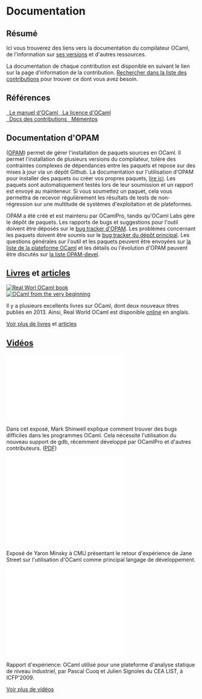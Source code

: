<!-- ((! set title Docs !)) ((! set documentation !)) ((! set nobreadcrumb !)) -->

<div class="container">
    <h1>Documentation</h1>
    <div class="row">
        <section class="span6 condensed">
            <h1 class="ruled">Résumé</h1>
            <p>Ici vous trouverez des liens vers la documentation du compilateur OCaml, de l'information sur <a href="/releases/">ses versions</a> et d'autres ressources.</p>
            <p>La documentation de chaque contribution est disponible en suivant le lien sur la page d'information de la contribution. <a href="https://opam.ocaml.org/pkg/">Rechercher dans la liste des contributions</a> pour trouver ce dont vous avez besoin.</p>
        </section>
        <section class="span6 condensed">
            <h1 class="ruled">Références</h1>
            <div class="row">
                <a href="http://caml.inria.fr/pub/docs/manual-ocaml/"
				    target="_blank" class="span3 documentation-highlight">
                    <img src="/img/manual.svg" alt="" class="svg" />
                    <img src="/img/manual.png" alt="" class="png" />
                    Le manuel d'OCaml
                </a>
                <a href="license.html" class="span3 documentation-highlight">
                    <img src="/img/license.svg" alt="" class="svg" />
                    <img src="/img/license.png" alt="" class="png" />
                    La licence d'OCaml
                </a>
            </div>
            <div class="row">
                <a href="https://opam.ocaml.org/pkg/" class="span3 documentation-highlight">
                    <img src="/img/documents.svg" alt="" class="svg" />
                    <img src="/img/documents.png" alt="" class="png" />
                    Docs des contributions
                </a>
                <a href="cheat_sheets.html" class="span3 documentation-highlight">
                    <img src="/img/cheat.svg" alt="" class="svg" />
                    <img src="/img/cheat.png" alt="" class="png" />
                    Mémentos
                </a>
            </div>
        </section>
    </div>
    <div class="row">
        <section class="span6 condensed">
            <h1 class="ruled">Documentation d'OPAM</h1>
            <p>(<a href="https://opam.ocaml.org">OPAM</a>) permet de gérer l'installation de paquets sources en OCaml. Il permet l'installation de plusieurs versions du compilateur, tolère des contraintes complexes de dépendances entre les paquets et repose sur des mises à jour via un dépôt Github. La documentation sur l'utilisation d'OPAM pour installer des paquets ou créer vos propres paquets, <a href="https://opam.ocaml.org/doc/Quick_Install.html">lire ici</a>. Les paquets sont automatiquement testés lors de leur soumission et un rapport est envoyé au mainteneur. Si vous soumettez un paquet, cela vous permettra de recevoir régulièrement les résultats de tests de non-régression sur une multitude de systèmes d'exploitation et de plateformes.</p>
            <p>OPAM a été créé et est maintenu par OCamlPro, tandis qu'OCaml Labs gère le dépôt de paquets. Les rapports de bugs et suggestions pour l'outil doivent être déposés sur le <a href="https://github.com/OCaml/opam/issues">bug tracker d'OPAM</a>. Les problèmes concernant les paquets doivent être soumis sur le <a href="https://github.com/OCaml/opam-repository/issues">bug tracker du dépôt principal</a>. Les questions générales sur l'outil et les paquets peuvent être envoyées sur <a href="http://lists.ocaml.org/listinfo/platform">la liste de la plateforme OCaml</a> et les détails ou l'évolution d'OPAM peuvent être discutés sur <a href="http://lists.ocaml.org/listinfo/opam-devel">la liste OPAM-devel</a>.</p>
        </section>
        <section class="span6 condensed">
            <h1 class="ruled"><a href="/learn/books.html">Livres</a> et <a href="/docs/papers.html">articles</a></h1>
            <div class="row">
                <div class="span2 documentation-book">
                    <a href="https://realworldocaml.org">
                        <img src="/img/real-world-ocaml.jpg" alt="Real Worl OCaml book">
                    </a>
                </div>
                <div class="span2 documentation-book">
                    <a href="http://ocaml-book.com">
                        <img src="/img/OCaml_from_beginning.png" alt="OCaml from the very beginning">
                    </a>
                </div>
                <div class="span2">                    
                    <p>Il y a plusieurs excellents livres sur OCaml, dont deux nouveaux titres publiés en 2013. Ainsi, Real World OCaml est disponible <a href="https://realworldocaml.org">online</a> en anglais.</p>
                </div>
            </div>
            <footer>
            <p><a href="/learn/books.html">Voir plus de livres</a> et <a href="/docs/papers.html">articles</a></p>
            </footer>
        </section>
    </div>
    <div class="row">
        <section class="span12 condensed">
            <h1 class="ruled"><a href="/community/media.html">Vidéos</a></h1>
            <div class="row">
                    <div class="span4">
                        <p class="documentation-video">
						<iframe width="310" height="175" src="//www.youtube.com/embed/NF2WpWnB-nk?feature=player_detailpage" frameborder="0" allowfullscreen></iframe>
                        </p>
                      <p>Dans cet exposé, Mark Shinwell explique comment
                      trouver des bugs difficiles dans les programmes OCaml.
		      Cela nécessite l'utilisation du nouveau support de gdb,
		      récemment développé par OCamlPro et d'autres contributeurs.
					  (<a href="http://oud.ocaml.org/2012/slides/oud2012-paper5-slides.pdf"
                      >PDF</a>)</p>
                            </div>
                    <div class="span4">
                        <p class="documentation-video">
                            <iframe src="//player.vimeo.com/video/14317442?portrait=0&amp;color=ff9933" width="310" height="233" frameborder="0" webkitallowfullscreen mozallowfullscreen allowfullscreen></iframe>
                        </p>
                        <p>Exposé de Yaron Minsky à CMU présentant
le retour d'expérience de Jane Street sur l'utilisation d'OCaml comme
principal langage de développement.</p>
                    </div>
                    <div class="span4">
                        <p class="documentation-video">
                            <iframe src="//player.vimeo.com/video/6652523?portrait=0&amp;color=ff9933" width="310" height="233" frameborder="0" webkitallowfullscreen mozallowfullscreen allowfullscreen></iframe>
                        </p>
                        <p>Rapport d'expérience: OCaml utilisé pour une
plateforme d'analyse statique de niveau industriel, par
                        Pascal Cuoq et Julien Signoles du CEA LIST, à ICFP'2009.</p>
                    </div>
            </div>
            <footer>
                <p><a href="/community/media.html">Voir plus de vidéos</a></p>
            </footer>
        </section>
    </div>
</div>

